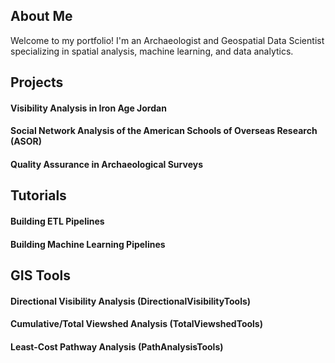 ## About Me
Welcome to my portfolio! I'm an Archaeologist and Geospatial Data Scientist specializing in spatial analysis, machine learning, and data analytics.

## Projects
#### Visibility Analysis in Iron Age Jordan
#### Social Network Analysis of the American Schools of Overseas Research (ASOR)
#### Quality Assurance in Archaeological Surveys

## Tutorials
#### Building ETL Pipelines
#### Building Machine Learning Pipelines

## GIS Tools
#### Directional Visibility Analysis (DirectionalVisibilityTools)
#### Cumulative/Total Viewshed Analysis (TotalViewshedTools)
#### Least-Cost Pathway Analysis (PathAnalysisTools)
